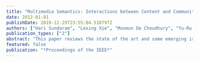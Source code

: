 ```yaml
---
title: "Multimedia Semantics: Interactions between Content and Community"
date: 2012-01-01
publishDate: 2019-12-29T23:55:04.510797Z
authors: ["Hari Sundaram", "Lexing Xie", "Munmun De Choudhury", "Yu-Ru Lin", "Apostol Natsev"]
publication_types: ["2"]
abstract: "This paper reviews the state of the art and some emerging issues in research areas related to pattern analysis and monitoring of web-based social communities. This research area is important for several reasons. First, the presence of near-ubiquitous low-cost computing and communication technologies has enabled people to access and share information at an unprecedented scale. The scale of the data necessitates new research for making sense of such content. Furthermore, popular websites with sophisticated media sharing and notification features allow users to stay in touch with friends and loved ones; these sites also help to form explicit and implicit social groups. These social groups are an important source of information to organize and to manage multimedia data. In this article, we study how media-rich social networks provide additional insight into familiar multimedia research problems, including tagging and video ranking. In particular, we advance the idea that the contextual and social aspects of media are as important for successful multimedia applications as is the media content. We examine the inter-relationship between content and social context through the prism of three key questions. First, how do we extract the context in which social interactions occur? Second, does social interaction provide value to the media object? Finally, how do social media facilitate the repurposing of shared content and engender cultural memes? We present three case studies to examine these questions in detail. In the first case study, we show how to discover structure latent in the social media data, and use the discovered structure to organize Flickr photo streams. In the second case study, we discuss how to determine the interestingness of conversations—and of participants—around videos uploaded to YouTube. Finally, we show how the analysis of visual content, in particular tracing of content remixes, can help us understand the relationship among YouTube p- rticipants. For each case, we present an overview of recent work and review the state of the art. We also discuss two emerging issues related to the analysis of social networks—robust data sampling and scalable data analysis."
featured: false
publication: "*Proceedings of the IEEE*"
---
```


